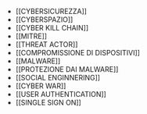 - [[CYBERSICUREZZA]]
- [[CYBERSPAZIO]]
- [[CYBER KILL CHAIN]]
- [[MITRE]]
- [[THREAT ACTOR]]
- [[COMPROMISSIONE DI DISPOSITIVI]]
- [[MALWARE]]
- [[PROTEZIONE DAI MALWARE]]
- [[SOCIAL ENGINNERING]]
- [[CYBER WAR]]
- [[USER AUTHENTICATION]]
- [[SINGLE SIGN ON]]